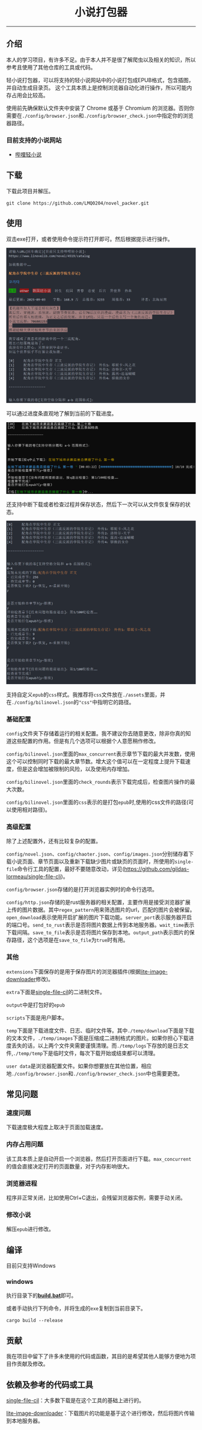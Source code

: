 <h1 align="center">小说打包器</h1>
<hr/>

## 介绍

本人的学习项目，有许多不足。由于本人并不是很了解爬虫以及相关的知识，所以参考且使用了其他仓库的工具或代码。

轻小说打包器，可以将支持的轻小说网站中的小说打包成EPUB格式，包含插图，并自动生成目录页。
这个工具本质上是控制浏览器自动化进行操作，所以可能内存占用会比较高。

使用前先确保默认文件夹中安装了 Chrome 或基于 Chromium 的浏览器。否则你需要在`./config/browser.json`和`./config/browser_check.json`中指定你的浏览器路径。
### 目前支持的小说网站
 - [哔哩轻小说](https://www.linovelib.com)


## 下载

下载此项目并解压。
```
git clone https://github.com/LMQ0204/novel_packer.git
```

## 使用
双击exe打开，或者使用命令提示符打开即可。然后根据提示进行操作。

![01](./images/novel.png)

可以通过进度条直观地了解到当前的下载进度。

![02](./images/下载进度.png)

还支持中断下载或者检查过程并保存状态，然后下一次可以从文件恢复保存的状态。

![03](./images/恢复下载.png)

支持自定义`epub`的`css`样式。我推荐将`css`文件放在`./assets`里面，并在`./config/bilinovel.json`的`"css"`中指明它的路径。

### 基础配置
`config`文件夹下存储着运行的相关配置。我不建议你去随意更改，除非你真的知道这些配置的作用。但是有几个选项可以根据个人意愿稍作修改。

`config/bilinovel.json`里面的`max_concurrent`表示章节下载的最大并发数，使用这个可以控制同时下载的最大章节数。增大这个值可以在一定程度上提升下载速度，但是这会增加被限制的风险，以及使用内存增加。

`config/bilinovel.json`里面的`check_rounds`表示下载完成后，检查图片操作的最大次数。

`config/bilinovel.json`里面的`css`表示的是打包`epub`时,使用的css文件的路径(可以使用相对路径)。

### 高级配置

除了上述配置外，还有比较复杂的配置。

`config/novel.json`、`config/chaoter.json`、`config/images.json`分别储存着下载小说页面、章节页面以及重新下载缺少图片或缺页的页面时，所使用的`single-file`命令行工具的配置，最好不要随意改动，详见(https://github.com/gildas-lormeau/single-file-cli)。

`config/browser.json`存储的是打开浏览器实例时的命令行选项。

`config/http.json`存储的是rust服务器的相关配置，主要作用是接受浏览器扩展上传的图片数据。其中`regex_pattern`用来筛选图片的url，匹配的图片会被保留。`open_download`表示使用开启扩展的图片下载功能。`server_port`表示服务器开启的端口号。`send_to_rust`表示是否将图片数据上传到本地服务器。`wait_time`表示下载间隔。`save_to_file`表示是否将图片保存到本地。`output_path`表示图片的保存路径，这个选项是在`save_to_file`为`true`时有用。

### 其他

`extensions`下面保存的是用于保存图片的浏览器插件(根据[lite-image-downloader](https://github.com/belaviyo/lite-image-downloader)修改)。

`extra`下面是[single-file-cil](https://github.com/gildas-lormeau/single-file-cli)的二进制文件。

`output`中是打包好的`epub`

`scripts`下面是用户脚本。

`temp`下面是下载进度文件、日志、临时文件等。其中`./temp/download`下面是下载的文本文件，`./temp/images`下面是压缩成二进制格式的图片。如果你担心下载进度丢失的话，以上两个文件夹需要谨慎清理。而`./temp/logs`下存放的是日志文件,`./temp/temp`下是临时文件，每次下载开始或结束都可以清理。

`user data`是浏览器配置文件。如果你想要放在其他位置，相应地`./config/browser.json`和`./config/browser_check.json`中也需要更改。

## 常见问题

### 速度问题

下载速度极大程度上取决于页面加载速度。

### 内存占用问题

该工具本质上是自动开启一个浏览器，然后打开页面进行下载。`max_concurrent`的值会直接决定打开的页面数量，对于内存影响很大。

### 浏览器进程

程序非正常关闭，比如使用Ctrl+C退出，会残留浏览器实例，需要手动关闭。
### 修改小说

解压`epub`进行修改。

## 编译

目前只支持Windows

### windows
执行目录下的[**build.bat**](./build.bat)即可。

或者手动执行下列命令，并将生成的`exe`复制到当前目录下。
```
cargo build --release
```

## 贡献

我在项目中留下了许多未使用的代码或函数，其目的是希望其他人能够方便地为项目作贡献及修改。

## 依赖及参考的代码或工具

[single-file-cil](https://github.com/gildas-lormeau/single-file-cli)：大多数下载是在这个工具的基础上进行的。

[lite-image-downloader](https://github.com/belaviyo/lite-image-downloader)：下载图片的功能是基于这个进行修改，然后将图片传输到本地服务器。
